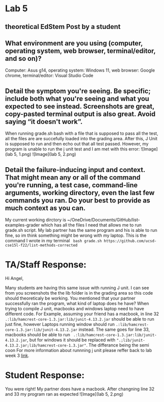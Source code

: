 # Lab 5
## theoretical EdStem Post by a student

## What environment are you using (computer, operating system, web browser, terminal/editor, and so on)?
Computer: Asus g14, operating system: Windows 11, web browser: Google chrome, terminal/editor: Visual Studio Code

## Detail the symptom you're seeing. Be specific; include both what you're seeing and what you expected to see instead. Screenshots are great, copy-pasted terminal output is also great. Avoid saying “it doesn't work”.
When running grade.sh bash with a file that is supposed to pass all the test, all the files are are succefully loaded into the grading area. After this, J Unit is supposed to run and then echo out that all test 
passed. However, my program is unable to run the j unit test and I am met with this error:
![Image](lab 5, 1.png)
![Image](lab 5, 2.png)

## Detail the failure-inducing input and context. That might mean any or all of the command you're running, a test case, command-line arguments, working directory, even the last few commands you ran. Do your best to provide as much context as you can.
My current working dirctory is ~/OneDrive/Documents/GitHub/list-examples-grader which has all the files I need that allows me to run grade.sh script. My lab partner has the same program and his is able to run fine, so im think something might be wrong with my laptop. This is the command I wrote in my terminal ``` bash grade.sh https://github.com/ucsd-cse15l-f22/list-methods-corrected``` 

# TA/Staff Response:
Hi Angel,

Many students are having this same issue with running J unit. I can see from you screenshots the the lib folder is in the grading area so this code should theoreticaly be working. You mentioned that your partner successfully ran the program, what kind of laptop does he have? When trying to compile J unit, macbooks and windows laptop need to have different code. For Example, assuming your friend has a macbook, in line 32 ``` .:lib/hamcrest-core-1.3.jar:lib/junit-4.13.2.jar ``` should be able to run just fine, however Laptops running window should run ```.:lib/hamcrest-core-1.3.jar:lib/junit-4.13.2.jar``` instead. The same goes for line 33, macbooks should be able to run ``` .:lib/hamcrest-core-1.3.jar:lib/junit-4.13.2.jar```, but for windows it should be replaced with ```".;lib/junit-4.13.2.jar;lib/hamcrest-core-1.3.jar"```. The differance being the semi coon For more information about runnning j unit please reffer back to lab week 3 [link]([http://a.com](https://ucsd-cse15l-s23.github.io/week/week3/#:~:text=you%20run%20them%3A-,MAC%20USERS,-%3A)). 

# Student Response:
You were right! My partner does have a macbook. After changning line 32 and 33 my program ran as expected
![Image](lab 5, 2.png)



